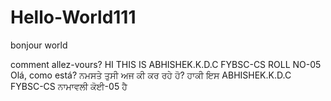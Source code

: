 # Hello-World111
bonjour world


comment allez-vours?
HI THIS IS ABHISHEK.K.D.C FYBSC-CS ROLL NO-05
Olá, como está?
ਨਮਸਤੇ ਤੁਸੀ ਅਜ ਕੀ ਕਰ ਰਹੇ ਹੋ?
ਹਾਕੀ ਇਸ ABHISHEK.K.D.C FYBSC-CS ਨਾਮਾਵਲੀ ਕੋਈ-05 ਹੈ

